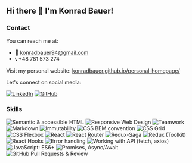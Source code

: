 ## Hi there 👋 I'm Konrad Bauer!

### Contact

You can reach me at:

- 📧 konradbauer94@gmail.com
- 📞 +48 781 573 274

Visit my personal website: [konradbauer.github.io/personal-homepage/](https://konradbauer.github.io/personal-homepage/)

Let's connect on social media:

[![LinkedIn](https://img.shields.io/badge/LinkedIn-%23222222.svg?style=for-the-badge&logo=linkedin&logoColor=white)](https://www.linkedin.com/in/konrad-bauer/)
[![GitHub](https://img.shields.io/badge/GitHub-%23222222.svg?style=for-the-badge&logo=github&logoColor=white)](https://github.com/KonradBauer)


### Skills

![Semantic & accessible HTML](https://img.shields.io/badge/Semantic%20%26%20accessible%20HTML-%23222222.svg?style=for-the-badge&logo=html5&logoColor=white)
![Responsive Web Design](https://img.shields.io/badge/Responsive%20Web%20Design-%23222222.svg?style=for-the-badge&logo=css3&logoColor=white)
![Teamwork](https://img.shields.io/badge/Teamwork-%23222222.svg?style=for-the-badge&logo=slack&logoColor=white)
![Markdown](https://img.shields.io/badge/Markdown-%23222222.svg?style=for-the-badge&logo=markdown&logoColor=white)
![Immutability](https://img.shields.io/badge/Immutability-%23222222.svg?style=for-the-badge&logo=redux&logoColor=white)
![CSS BEM convention](https://img.shields.io/badge/CSS%20BEM%20convention-%23222222.svg?style=for-the-badge&logo=css3&logoColor=white)
![CSS Grid](https://img.shields.io/badge/CSS%20Grid-%23222222.svg?style=for-the-badge&logo=css3&logoColor=white)
![CSS Flexbox](https://img.shields.io/badge/CSS%20Flexbox-%23222222.svg?style=for-the-badge&logo=css3&logoColor=white)
![React](https://img.shields.io/badge/React-%23222222.svg?style=for-the-badge&logo=react&logoColor=white)
![React Router](https://img.shields.io/badge/React%20Router-%23222222.svg?style=for-the-badge&logo=react-router&logoColor=white)
![Redux-Saga](https://img.shields.io/badge/Redux--Saga-%23222222.svg?style=for-the-badge&logo=redux-saga&logoColor=white)
![Redux (Toolkit)](https://img.shields.io/badge/Redux%20(Toolkit)-%23222222.svg?style=for-the-badge&logo=redux&logoColor=white)
![React Hooks](https://img.shields.io/badge/React%20Hooks-%23222222.svg?style=for-the-badge&logo=react&logoColor=white)
![Error handling](https://img.shields.io/badge/Error%20handling-%23222222.svg?style=for-the-badge&logo=bugsnag&logoColor=white)
![Working with API (fetch, axios)](https://img.shields.io/badge/Working%20with%20API%20(fetch%2C%20axios)-%23222222.svg?style=for-the-badge&logo=api&logoColor=white)
![JavaScript: ES6+](https://img.shields.io/badge/JavaScript:%20ES6%2B-%23222222.svg?style=for-the-badge&logo=javascript&logoColor=white)
![Promises, Async/Await](https://img.shields.io/badge/Promises%2C%20Async%2FAwait-%23222222.svg?style=for-the-badge&logo=javascript&logoColor=white)
![GitHub Pull Requests & Review](https://img.shields.io/badge/Promises%2C%20Async%2FAwait-%23222222.svg?style=for-the-badge&logo=javascript&logoColor=white)
